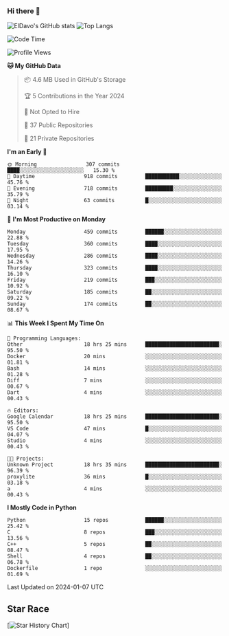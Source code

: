 ### Hi there 👋
![ElDavo's GitHub stats](https://github-readme-stats.vercel.app/api?username=ElDavoo&show_icons=true&theme=chartreuse-dark)
![Top Langs](https://github-readme-stats.vercel.app/api/top-langs/?username=ElDavoo&theme=chartreuse-dark&layout=compact)

<!--START_SECTION:waka-->
![Code Time](http://img.shields.io/badge/Code%20Time-752%20hrs%2027%20mins-blue)

![Profile Views](http://img.shields.io/badge/Profile%20Views-5-blue)

**🐱 My GitHub Data** 

> 📦 4.6 MB Used in GitHub's Storage 
 > 
> 🏆 5 Contributions in the Year 2024
 > 
> 🚫 Not Opted to Hire
 > 
> 📜 37 Public Repositories 
 > 
> 🔑 21 Private Repositories 
 > 
**I'm an Early 🐤** 

```text
🌞 Morning                307 commits         ████░░░░░░░░░░░░░░░░░░░░░   15.30 % 
🌆 Daytime                918 commits         ███████████░░░░░░░░░░░░░░   45.76 % 
🌃 Evening                718 commits         █████████░░░░░░░░░░░░░░░░   35.79 % 
🌙 Night                  63 commits          █░░░░░░░░░░░░░░░░░░░░░░░░   03.14 % 
```
📅 **I'm Most Productive on Monday** 

```text
Monday                   459 commits         ██████░░░░░░░░░░░░░░░░░░░   22.88 % 
Tuesday                  360 commits         ████░░░░░░░░░░░░░░░░░░░░░   17.95 % 
Wednesday                286 commits         ████░░░░░░░░░░░░░░░░░░░░░   14.26 % 
Thursday                 323 commits         ████░░░░░░░░░░░░░░░░░░░░░   16.10 % 
Friday                   219 commits         ███░░░░░░░░░░░░░░░░░░░░░░   10.92 % 
Saturday                 185 commits         ██░░░░░░░░░░░░░░░░░░░░░░░   09.22 % 
Sunday                   174 commits         ██░░░░░░░░░░░░░░░░░░░░░░░   08.67 % 
```


📊 **This Week I Spent My Time On** 

```text
💬 Programming Languages: 
Other                    18 hrs 25 mins      ████████████████████████░   95.50 % 
Docker                   20 mins             ░░░░░░░░░░░░░░░░░░░░░░░░░   01.81 % 
Bash                     14 mins             ░░░░░░░░░░░░░░░░░░░░░░░░░   01.28 % 
Diff                     7 mins              ░░░░░░░░░░░░░░░░░░░░░░░░░   00.67 % 
Dart                     4 mins              ░░░░░░░░░░░░░░░░░░░░░░░░░   00.43 % 

🔥 Editors: 
Google Calendar          18 hrs 25 mins      ████████████████████████░   95.50 % 
VS Code                  47 mins             █░░░░░░░░░░░░░░░░░░░░░░░░   04.07 % 
Studio                   4 mins              ░░░░░░░░░░░░░░░░░░░░░░░░░   00.43 % 

🐱‍💻 Projects: 
Unknown Project          18 hrs 35 mins      ████████████████████████░   96.39 % 
proxylite                36 mins             █░░░░░░░░░░░░░░░░░░░░░░░░   03.18 % 
a                        4 mins              ░░░░░░░░░░░░░░░░░░░░░░░░░   00.43 % 
```

**I Mostly Code in Python** 

```text
Python                   15 repos            ██████░░░░░░░░░░░░░░░░░░░   25.42 % 
C                        8 repos             ███░░░░░░░░░░░░░░░░░░░░░░   13.56 % 
C++                      5 repos             ██░░░░░░░░░░░░░░░░░░░░░░░   08.47 % 
Shell                    4 repos             ██░░░░░░░░░░░░░░░░░░░░░░░   06.78 % 
Dockerfile               1 repo              ░░░░░░░░░░░░░░░░░░░░░░░░░   01.69 % 
```




 Last Updated on 2024-01-07 UTC
<!--END_SECTION:waka-->

## Star Race

[![Star History Chart](https://api.star-history.com/svg?repos=ElDavoo/WhatsApp-Crypt14-Crypt15-Decrypter,ElDavoo/TuringOS,EliteAndroidApps/WhatsApp-Crypt12-Decrypter,KnugiHK/Whatsapp-Chat-Exporter&type=Date)]
